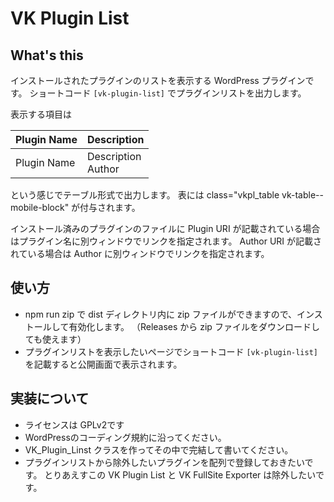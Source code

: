 # VK Plugin List

## What's this

インストールされたプラグインのリストを表示する WordPress プラグインです。
ショートコード `[vk-plugin-list]` でプラグインリストを出力します。

表示する項目は

| Plugin Name | Description |
| ---- | ---- |
| Plugin Name | <div class="vkpl_description">Description</div><div class="vkpl_author">Author</div> |

という感じでテーブル形式で出力します。
表には class="vkpl_table vk-table--mobile-block" が付与されます。

インストール済みのプラグインのファイルに
Plugin URI が記載されている場合はプラグイン名に別ウィンドウでリンクを指定されます。
Author URI が記載されている場合は Author に別ウィンドウでリンクを指定されます。

## 使い方

* npm run zip で dist ディレクトリ内に zip ファイルができますので、インストールして有効化します。
  （Releases から zip ファイルをダウンロードしても使えます）
* プラグインリストを表示したいページでショートコード `[vk-plugin-list]` を記載すると公開画面で表示されます。

## 実装について

* ライセンスは GPLv2です
* WordPressのコーディング規約に沿ってください。
* VK_Plugin_Linst クラスを作ってその中で完結して書いてください。
* プラグインリストから除外したいプラグインを配列で登録しておきたいです。
とりあえすこの VK Plugin List と VK FullSite Exporter は除外したいです。
